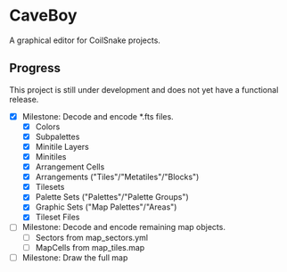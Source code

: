 # CaveBoy

A graphical editor for CoilSnake projects.

## Progress

This project is still under development and does not yet have a functional release.

- [x] Milestone: Decode and encode \*.fts files.
  - [x] Colors
  - [x] Subpalettes
  - [x] Minitile Layers
  - [x] Minitiles
  - [x] Arrangement Cells
  - [x] Arrangements ("Tiles"/"Metatiles"/"Blocks")
  - [x] Tilesets
  - [x] Palette Sets ("Palettes"/"Palette Groups")
  - [x] Graphic Sets ("Map Palettes"/"Areas")
  - [x] Tileset Files
- [ ] Milestone: Decode and encode remaining map objects.
  - [ ] Sectors from map_sectors.yml
  - [ ] MapCells from map_tiles.map
- [ ] Milestone: Draw the full map
